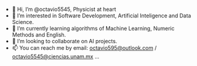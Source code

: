 - 👋 Hi, I’m @octavio5545,  Physicist at heart
- 👀 I’m interested in Software Development, Artificial Inteligence and Data Science. 
- 🌱 I’m currently learning algorithms of Machine Learning, Numeric Methods and English.
- 💞️ I’m looking to collaborate on AI projects.
- 📫 You can reach me by email: octavio595@outlook.com / octavio5545@ciencias.unam.mx ...

<!---
octavio5545/octavio5545 is a ✨ special ✨ repository because its `README.md` (this file) appears on your GitHub profile.
You can click the Preview link to take a look at your changes.
--->
